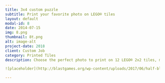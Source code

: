 ```yaml
---
title: 3x4 custom puzzle
subtitle: Print your favorite photo on LEGO® tiles
layout: default
modal-id: 8
date: 2014-07-15
img: 8.png
thumbnail: 8t.png
alt: image-alt
project-date: 2018
client: Custom Job
category: Printed Tiles
description: Choose the perfect photo to print on 12 LEGO® 2x2 tiles, makes for a great gift. Only $USD15 worldwide shipping included. (no backplate)

![placeholder](http://blastgames.org/wp-content/uploads/2017/06/half-blast-games-pro-logo-no-letters.png "blastgames.com")

---
```

